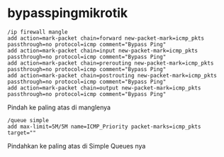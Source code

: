 # bypasspingmikrotik


```
/ip firewall mangle
add action=mark-packet chain=forward new-packet-mark=icmp_pkts passthrough=no protocol=icmp comment="Bypass Ping"
add action=mark-packet chain=input new-packet-mark=icmp_pkts passthrough=no protocol=icmp comment="Bypass Ping"
add action=mark-packet chain=prerouting new-packet-mark=icmp_pkts passthrough=no protocol=icmp comment="Bypass Ping"
add action=mark-packet chain=postrouting new-packet-mark=icmp_pkts passthrough=no protocol=icmp comment="Bypass Ping"
add action=mark-packet chain=output new-packet-mark=icmp_pkts passthrough=no protocol=icmp comment="Bypass Ping"
```
Pindah ke paling atas di manglenya



```
/queue simple
add max-limit=5M/5M name=ICMP_Priority packet-marks=icmp_pkts target=""
```
Pindahkan ke paling atas di Simple Queues nya
